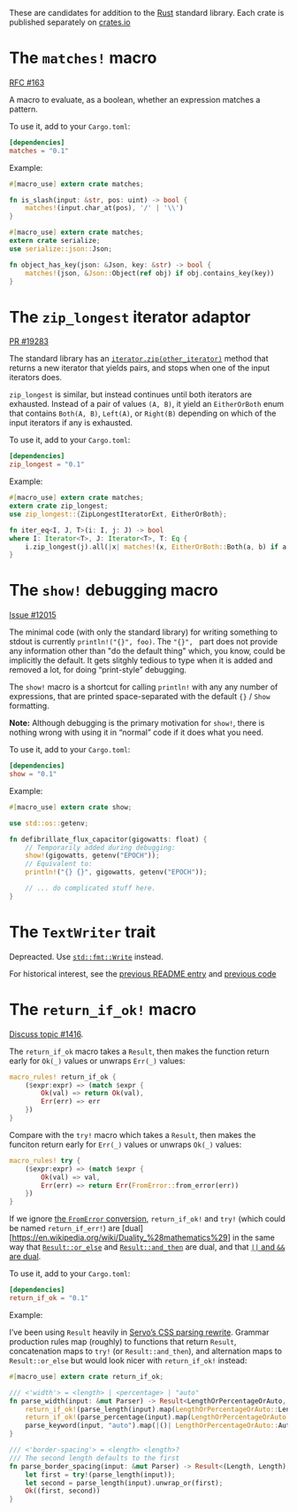 These are candidates for addition to
the [Rust](http://rust-lang.org/) standard library.
Each crate is published separately on [crates.io](https://crates.io/)

# The `matches!` macro

[RFC #163](https://github.com/rust-lang/rfcs/pull/163)

A macro to evaluate, as a boolean, whether an expression matches a pattern.

To use it, add to your `Cargo.toml`:

```toml
[dependencies]
matches = "0.1"
```

Example:

```rust
#[macro_use] extern crate matches;

fn is_slash(input: &str, pos: uint) -> bool {
    matches!(input.char_at(pos), '/' | '\\')
}
```

```rust
#[macro_use] extern crate matches;
extern crate serialize;
use serialize::json::Json;

fn object_has_key(json: &Json, key: &str) -> bool {
    matches!(json, &Json::Object(ref obj) if obj.contains_key(key))
}
```


# The `zip_longest` iterator adaptor

[PR #19283](https://github.com/rust-lang/rust/pull/19283)

The standard library has an [`iterator.zip(other_iterator)`](
http://doc.rust-lang.org/std/iter/trait.IteratorExt.html#tymethod.zip) method
that returns a new iterator that yields pairs,
and stops when one of the input iterators does.

`zip_longest` is similar,
but instead continues until both iterators are exhausted.
Instead of a pair of values `(A, B)`,
it yield an `EitherOrBoth` enum
that contains `Both(A, B)`, `Left(A)`, or `Right(B)`
depending on which of the input iterators if any is exhausted.

To use it, add to your `Cargo.toml`:

```toml
[dependencies]
zip_longest = "0.1"
```

Example:

```rust
#[macro_use] extern crate matches;
extern crate zip_longest;
use zip_longest::{ZipLongestIteratorExt, EitherOrBoth};

fn iter_eq<I, J, T>(i: I, j: J) -> bool
where I: Iterator<T>, J: Iterator<T>, T: Eq {
    i.zip_longest(j).all(|x| matches!(x, EitherOrBoth::Both(a, b) if a == b))
}
```


# The `show!` debugging macro

[Issue #12015](https://github.com/rust-lang/rust/issues/12015)

The minimal code (with only the standard library) for writing something to stdout
is currently `println!("{}", foo)`.
The `"{}", ` part does not provide any information other than "do the default thing"
which, you know, could be implicitly the default.
It gets slitghly tedious to type when it is added and removed a lot,
for doing “print-style” debugging.

The `show!` macro is a shortcut for calling `println!` with any any number of expressions,
that are printed space-separated with the default `{}` / `Show` formatting.

**Note:** Although debugging is the primary motivation for `show!`,
there is nothing wrong with using it in “normal” code if it does what you need.

To use it, add to your `Cargo.toml`:

```toml
[dependencies]
show = "0.1"
```

Example:

```rust
#[macro_use] extern crate show;

use std::os::getenv;

fn defibrillate_flux_capacitor(gigowatts: float) {
    // Temporarily added during debugging:
    show!(gigowatts, getenv("EPOCH"));
    // Equivalent to:
    println!("{} {}", gigowatts, getenv("EPOCH"));

    // ... do complicated stuff here.
}
```


# The `TextWriter` trait

Depreacted. Use [`std::fmt::Write`](http://doc.rust-lang.org/nightly/std/fmt/trait.Write.html) instead.

For historical interest, see the [previous README entry](
https://github.com/SimonSapin/rust-std-candidates/tree/0a0a9ccb3b3#the-textwriter-trait)
and [previous code](
https://github.com/SimonSapin/rust-std-candidates/blob/0a0a9ccb3b/text_writer/lib.rs)


# The `return_if_ok!` macro

[Discuss topic #1416](http://discuss.rust-lang.org/t/a-macro-that-is-to-result-or-else-what-try-is-to-result-and-then/1416).

The `return_if_ok` macro takes a `Result`,
then makes the function return early for `Ok(_)` values
or unwraps `Err(_)` values:

```rust
macro_rules! return_if_ok {
    ($expr:expr) => (match $expr {
        Ok(val) => return Ok(val),
        Err(err) => err
    })
}
```

Compare with the `try!` macro which takes a `Result`,
then makes the funciton return early for `Err(_)` values
or unwraps `Ok(_)` values:

```rust
macro_rules! try {
    ($expr:expr) => (match $expr {
        Ok(val) => val,
        Err(err) => return Err(FromError::from_error(err))
    })
}
```

If we ignore [the `FromError` conversion](http://doc.rust-lang.org/std/error/#the-fromerror-trait),
`return_if_ok!` and `try!` (which could be named `return_if_err!`)
are [dual][https://en.wikipedia.org/wiki/Duality_%28mathematics%29]
in the same way that [`Result::or_else`](http://doc.rust-lang.org/std/result/enum.Result.html#method.or_else)
and  [`Result::and_then`](http://doc.rust-lang.org/std/result/enum.Result.html#method.and_then) are dual,
and that [`||` and `&&` are dual](https://en.wikipedia.org/wiki/De_Morgan%27s_laws).

To use it, add to your `Cargo.toml`:

```toml
[dependencies]
return_if_ok = "0.1"
```

Example:

I’ve been using `Result` heavily
in [Servo’s CSS parsing rewrite](https://github.com/servo/servo/pull/4689).
Grammar production rules map (roughly) to functions that return `Result`,
concatenation maps to `try!` (or `Result::and_then`),
and alternation maps to `Result::or_else` but would look nicer with `return_if_ok!` instead:

```rust
#[macro_use] extern crate return_if_ok;

/// <'width'> = <length> | <percentage> | "auto"
fn parse_width(input: &mut Parser) -> Result<LengthOrPercentageOrAuto, ()> {
    return_if_ok!(parse_length(input).map(LengthOrPercentageOrAuto::Length));
    return_if_ok!(parse_percentage(input).map(LengthOrPercentageOrAuto::Percentage));
    parse_keyword(input, "auto").map(|()| LengthOrPercentageOrAuto::Auto)
}

/// <'border-spacing'> = <length> <length>?
/// The second length defaults to the first
fn parse_border_spacing(input: &mut Parser) -> Result<(Length, Length), ()> {
    let first = try!(parse_length(input));
    let second = parse_length(input).unwrap_or(first);
    Ok((first, second))
}
```
